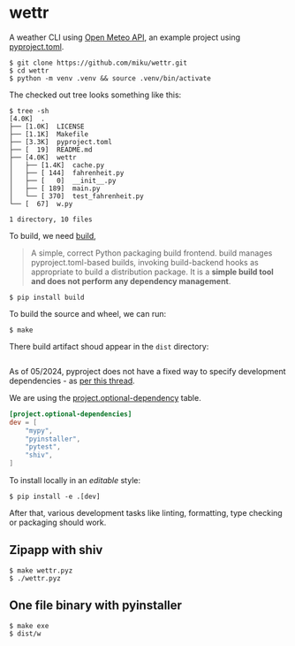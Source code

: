 # wettr

A weather CLI using [Open Meteo API](https://open-meteo.com/), an example
project using
[pyproject.toml](https://packaging.python.org/en/latest/guides/writing-pyproject-toml/#writing-pyproject-toml).

```
$ git clone https://github.com/miku/wettr.git
$ cd wettr
$ python -m venv .venv && source .venv/bin/activate
```

The checked out tree looks something like this:

```
$ tree -sh
[4.0K]  .
├── [1.0K]  LICENSE
├── [1.1K]  Makefile
├── [3.3K]  pyproject.toml
├── [  19]  README.md
├── [4.0K]  wettr
│   ├── [1.4K]  cache.py
│   ├── [ 144]  fahrenheit.py
│   ├── [   0]  __init__.py
│   ├── [ 189]  main.py
│   └── [ 370]  test_fahrenheit.py
└── [  67]  w.py

1 directory, 10 files
```

To build, we need [build](https://build.pypa.io/en/stable/),

> A simple, correct Python packaging build frontend. build manages
> pyproject.toml-based builds, invoking build-backend hooks as appropriate to
> build a distribution package. It is a **simple build tool and does not perform
> any dependency management**.

```
$ pip install build
```

To build the source and wheel, we can run:

```
$ make
```

There build artifact shoud appear in the `dist` directory:

```

```


As of 05/2024, pyproject does not have a fixed way to specify development
dependencies - as [per this thread](https://discuss.python.org/t/development-dependencies-in-pyproject-toml/26149).

We are using the [project.optional-dependency](https://setuptools.pypa.io/en/latest/userguide/dependency_management.html#optional-dependencies) table.

```toml
[project.optional-dependencies]
dev = [
    "mypy",
    "pyinstaller",
    "pytest",
    "shiv",
]
```

To install locally in an *editable* style:

```
$ pip install -e .[dev]
```

After that, various development tasks like linting, formatting, type checking
or packaging should work.

## Zipapp with shiv

```
$ make wettr.pyz
$ ./wettr.pyz
```

## One file binary with pyinstaller

```
$ make exe
$ dist/w
```
